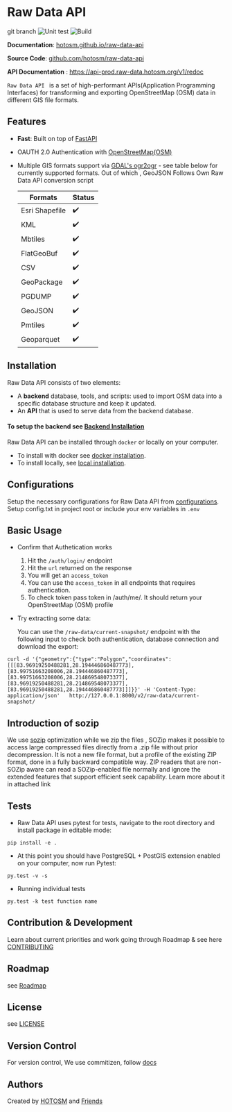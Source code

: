 # Raw Data API
git branch
![Unit test](https://github.com/hotosm/raw-data-api/actions/workflows/Unit-Test.yml/badge.svg)
![Build](https://github.com/hotosm/raw-data-api/actions/workflows/build.yml/badge.svg)

**Documentation**: [hotosm.github.io/raw-data-api](https://hotosm.github.io/raw-data-api/)

**Source Code**: [github.com/hotosm/raw-data-api](https://github.com/hotosm/raw-data-api)

**API Documentation** : https://api-prod.raw-data.hotosm.org/v1/redoc

`Raw Data API ` is a set of high-performant APIs(Application Programming Interfaces) for transforming and exporting OpenStreetMap (OSM) data in different GIS file formats.

## Features

- **Fast**: Built on top of [FastAPI](https://fastapi.tiangolo.com/)
- OAUTH 2.0 Authentication with [OpenStreetMap(OSM)](https://openstreetmap.org)
- Multiple GIS formats support via [GDAL's ogr2ogr](https://gdal.org/programs/ogr2ogr.html) - see table below for currently supported formats. Out of which , GeoJSON Follows Own Raw Data API conversion script

  | Formats        | Status             |
  | -------------- | ------------------ |
  | Esri Shapefile | :heavy_check_mark: |
  | KML            | :heavy_check_mark: |
  | Mbtiles        | :heavy_check_mark: |
  | FlatGeoBuf     | :heavy_check_mark: |
  | CSV            | :heavy_check_mark: |
  | GeoPackage     | :heavy_check_mark: |
  | PGDUMP         | :heavy_check_mark: |
  | GeoJSON        | :heavy_check_mark: |
  | Pmtiles        | :heavy_check_mark: |
  | Geoparquet     | :heavy_check_mark: |

## Installation

Raw Data API consists of two elements:

- A **backend** database, tools, and scripts: used to import OSM data into a specific database structure and keep it updated.
- An **API** that is used to serve data from the backend database.

#### To setup the backend see [Backend Installation](./backend/Readme.md)

Raw Data API can be installed through `docker` or locally on your computer.

- To install with docker see [docker installation](./docs/src/installation/docker.md).
- To install locally, see [local installation](./docs/src/installation/local.md).

## Configurations

Setup the necessary configurations for Raw Data API from [configurations](./docs/src/installation/configurations.md).
Setup config.txt in project root or include your env variables in ```.env```

## Basic Usage

- Confirm that Authetication works

  1. Hit the `/auth/login/` endpoint
  2. Hit the `url` returned on the response
  3. You will get an `access_token`
  4. You can use the `access_token` in all endpoints that requires authentication.
  5. To check token pass token in /auth/me/. It should return your OpenStreetMap (OSM) profile

- Try extracting some data:

  You can use the `/raw-data/current-snapshot/` endpoint with the following input to check both authentication, database connection and download the export:

```
curl -d '{"geometry":{"type":"Polygon","coordinates":[[[83.96919250488281,28.194446860487773],[83.99751663208006,28.194446860487773],   [83.99751663208006,28.214869548073377],[83.96919250488281,28.214869548073377],[83.96919250488281,28.194446860487773]]]}}' -H 'Content-Type: application/json'   http://127.0.0.1:8000/v2/raw-data/current-snapshot/
```

## Introduction of sozip

We use [sozip](https://github.com/sozip/sozip-spec) optimization while we zip the files , SOZip makes it possible to access large compressed files directly from a .zip file without prior decompression. It is not a new file format, but a profile of the existing ZIP format, done in a fully backward compatible way. ZIP readers that are non-SOZip aware can read a SOZip-enabled file normally and ignore the extended features that support efficient seek capability. Learn more about it in attached link 


## Tests

- Raw Data API uses pytest for tests, navigate to the root directory and install package in editable mode:

```
pip install -e .
```

- At this point you should have PostgreSQL + PostGIS extension enabled on your computer, now run Pytest:

```
py.test -v -s
```

- Running individual tests

```
py.test -k test function name
```

## Contribution & Development

Learn about current priorities and work going through Roadmap  & see here  [CONTRIBUTING](./docs/src/contributing.md)

## Roadmap
see [Roadmap](https://github.com/orgs/hotosm/projects/29)

## License

see [LICENSE](https://github.com/hotosm/raw-data-api/blob/develop/LICENSE)


## Version Control

For version control, We use commitizen, follow [docs](./docs/src/version_control.md) 

## Authors

Created by [HOTOSM](https://hotosm.org) and [Friends](https://github.com/hotosm/raw-data-api/graphs/contributors)


